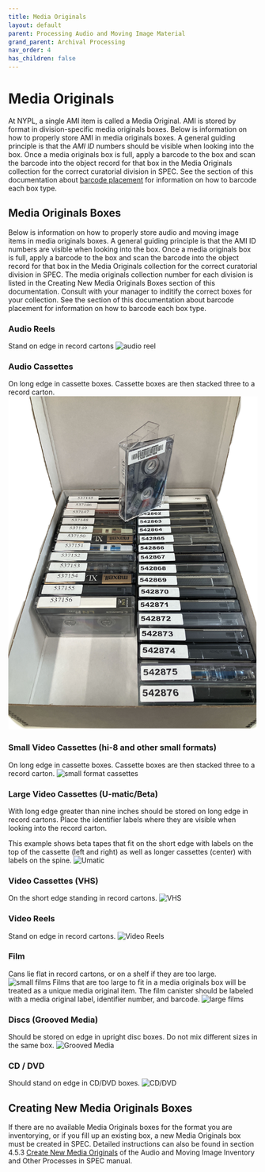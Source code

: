 ```yaml
---
title: Media Originals
layout: default
parent: Processing Audio and Moving Image Material
grand_parent: Archival Processing
nav_order: 4
has_children: false
---
```

# **Media Originals**
At NYPL, a single AMI item is called a Media Original. AMI is stored by format in division-specific media originals boxes. Below is information on how to properly store AMI in media originals boxes. A general guiding principle is that the _AMI ID_ numbers should be visible when looking into the box. Once a media originals box is full, apply a barcode to the box and scan the barcode into the object record for that box in the Media Originals collection for the correct curatorial division in SPEC. See the section of this documentation about [barcode placement]() for information on how to barcode each box type.

## **Media Originals Boxes**
Below is information on how to properly store audio and moving image items in media originals boxes. A general guiding principle is that the AMI ID numbers are visible when looking into the box. Once a media originals box is full, apply a barcode to the box and scan the barcode into the object record for that box in the Media Originals collection for the correct curatorial division in SPEC. The media originals collection number for each division is listed in the Creating New Media Originals Boxes section of this documentation. Consult with your manager to inditify the correct boxes for your collection. See the section of this documentation about barcode placement for information on how to barcode each box type.

### Audio Reels 
Stand on edge in record cartons 
![audio reel](/Images/27-audio-reels.png)

### Audio Cassettes 
On long edge in cassette boxes. Cassette boxes are then stacked three to a record carton. 
![audio cassettes](Images/28-audio-cassettes.png)

### Small Video Cassettes (hi-8 and other small formats)
On long edge in cassette boxes. Cassette boxes are then stacked three to a record carton.
![small format cassettes](/Images/29-small-format-cassettes.png)

### Large Video Cassettes (U-matic/Beta)
With long edge greater than nine inches should be stored on long edge in record cartons. Place the identifier labels where they are visible when looking into the record carton.

This example shows beta tapes that fit on the short edge with labels on the top of the cassette (left and right) as well as longer cassettes (center) with labels on the spine.
![Umatic](/Images/30-Umatic.png)

### Video Cassettes (VHS) 
On the short edge standing in record cartons.
![VHS](/Images/31-VHS.png)

### Video Reels
Stand on edge in record cartons.
![Video Reels](/Images/32-video_reels.png)

### Film 
Cans lie flat in record cartons, or on a shelf if they are too large. 
![small films](/Images/33-small_films.png)
Films that are too large to fit in a media originals box will be treated as a unique media original item. The film canister should be labeled with a media original label, identifier number, and barcode. 
![large films](/Images/34-large_films.png)

### Discs (Grooved Media) 
Should be stored on edge in upright disc boxes. Do not mix different sizes in the same box.
![Grooved Media](/Images/35-grooved-media.png)

### CD / DVD
Should stand on edge in CD/DVD boxes.
![CD/DVD](/Images/36-cd-dvd.png)

## Creating New Media Originals Boxes
If there are no available Media Originals boxes for the format you are inventorying, or if you fill up an existing box, a new Media Originals box must be created in SPEC. Detailed instructions can also be found in section 4.5.3 [Create New Media Originals]() of the Audio and Moving Image Inventory and Other Processes in SPEC manual.